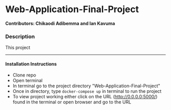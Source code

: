 # Web-Application-Final-Project

**Contributors: Chikaodi Adibemma and Ian Kavuma**

### Description

This project  

---

#### Installation Instructions

   - Clone repo
   - Open terminal
   - In terminal go to the project directory "Web-Application-Final-Project"
   - Once in directory, type `docker-compose up` in terminal to run the project
   - To view project working either click on the URL (http://0.0.0.0:5000/) found in the terminal or open browser and go to the URL

